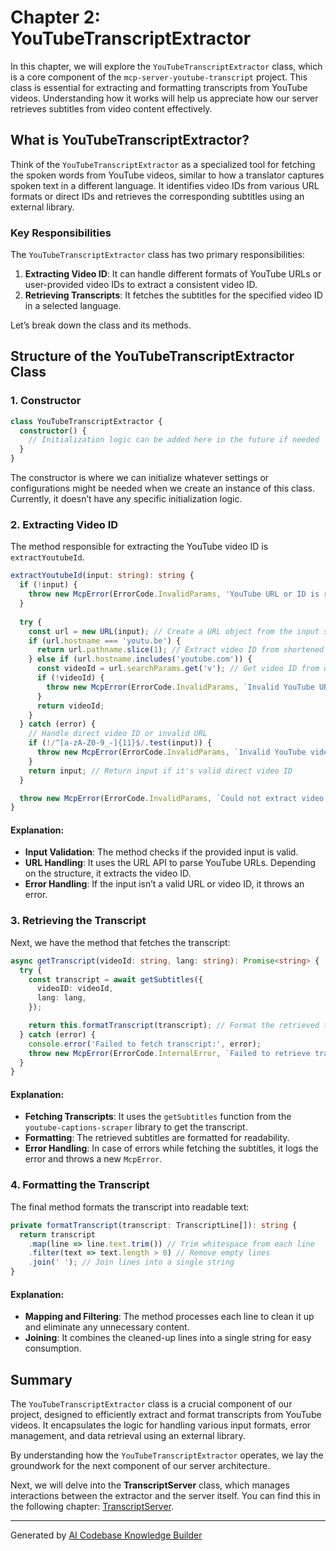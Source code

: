 # Chapter 2: YouTubeTranscriptExtractor


In this chapter, we will explore the `YouTubeTranscriptExtractor` class, which is a core component of the `mcp-server-youtube-transcript` project. This class is essential for extracting and formatting transcripts from YouTube videos. Understanding how it works will help us appreciate how our server retrieves subtitles from video content effectively.

## What is YouTubeTranscriptExtractor?

Think of the `YouTubeTranscriptExtractor` as a specialized tool for fetching the spoken words from YouTube videos, similar to how a translator captures spoken text in a different language. It identifies video IDs from various URL formats or direct IDs and retrieves the corresponding subtitles using an external library.

### Key Responsibilities

The `YouTubeTranscriptExtractor` class has two primary responsibilities:

1. **Extracting Video ID**: It can handle different formats of YouTube URLs or user-provided video IDs to extract a consistent video ID.
2. **Retrieving Transcripts**: It fetches the subtitles for the specified video ID in a selected language.

Let’s break down the class and its methods.

## Structure of the YouTubeTranscriptExtractor Class

### 1. Constructor

```typescript
class YouTubeTranscriptExtractor {
  constructor() {
    // Initialization logic can be added here in the future if needed
  }
}
```

The constructor is where we can initialize whatever settings or configurations might be needed when we create an instance of this class. Currently, it doesn’t have any specific initialization logic.

### 2. Extracting Video ID

The method responsible for extracting the YouTube video ID is `extractYoutubeId`.

```typescript
extractYoutubeId(input: string): string {
  if (!input) {
    throw new McpError(ErrorCode.InvalidParams, 'YouTube URL or ID is required');
  }
  
  try {
    const url = new URL(input); // Create a URL object from the input string
    if (url.hostname === 'youtu.be') {
      return url.pathname.slice(1); // Extract video ID from shortened URL
    } else if (url.hostname.includes('youtube.com')) {
      const videoId = url.searchParams.get('v'); // Get video ID from query parameters
      if (!videoId) {
        throw new McpError(ErrorCode.InvalidParams, `Invalid YouTube URL: ${input}`);
      }
      return videoId;
    }
  } catch (error) {
    // Handle direct video ID or invalid URL
    if (!/^[a-zA-Z0-9_-]{11}$/.test(input)) {
      throw new McpError(ErrorCode.InvalidParams, `Invalid YouTube video ID: ${input}`);
    }
    return input; // Return input if it's valid direct video ID
  }

  throw new McpError(ErrorCode.InvalidParams, `Could not extract video ID from: ${input}`);
}
```

#### Explanation:

- **Input Validation**: The method checks if the provided input is valid.
- **URL Handling**: It uses the URL API to parse YouTube URLs. Depending on the structure, it extracts the video ID.
- **Error Handling**: If the input isn’t a valid URL or video ID, it throws an error.

### 3. Retrieving the Transcript

Next, we have the method that fetches the transcript:

```typescript
async getTranscript(videoId: string, lang: string): Promise<string> {
  try {
    const transcript = await getSubtitles({
      videoID: videoId,
      lang: lang,
    });

    return this.formatTranscript(transcript); // Format the retrieved transcript
  } catch (error) {
    console.error('Failed to fetch transcript:', error);
    throw new McpError(ErrorCode.InternalError, `Failed to retrieve transcript: ${(error as Error).message}`);
  }
}
```

#### Explanation:

- **Fetching Transcripts**: It uses the `getSubtitles` function from the `youtube-captions-scraper` library to get the transcript.
- **Formatting**: The retrieved subtitles are formatted for readability.
- **Error Handling**: In case of errors while fetching the subtitles, it logs the error and throws a new `McpError`.

### 4. Formatting the Transcript

The final method formats the transcript into readable text:

```typescript
private formatTranscript(transcript: TranscriptLine[]): string {
  return transcript
    .map(line => line.text.trim()) // Trim whitespace from each line
    .filter(text => text.length > 0) // Remove empty lines
    .join(' '); // Join lines into a single string
}
```

#### Explanation:

- **Mapping and Filtering**: The method processes each line to clean it up and eliminate any unnecessary content.
- **Joining**: It combines the cleaned-up lines into a single string for easy consumption.

## Summary

The `YouTubeTranscriptExtractor` class is a crucial component of our project, designed to efficiently extract and format transcripts from YouTube videos. It encapsulates the logic for handling various input formats, error management, and data retrieval using an external library.

By understanding how the `YouTubeTranscriptExtractor` operates, we lay the groundwork for the next component of our server architecture.

Next, we will delve into the **TranscriptServer** class, which manages interactions between the extractor and the server itself. You can find this in the following chapter: [TranscriptServer](03_transcriptserver_.md).

---

Generated by [AI Codebase Knowledge Builder](https://github.com/The-Pocket/Tutorial-Codebase-Knowledge)
